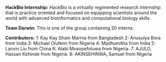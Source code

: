 **HackBio Internship:**
  HackBio is a virtually regimented research internship that is practice oriented and focused on equipping scientists around the world with advanced bioinformatics and     computational biology skills.

**Team Darwin:**
  This is one of the group containing 20 interns.
   
**Contributors:**
  1: Kay Kay Shain Marma from Bangladesh
  2: Anusuiya Bora from India
  3: Michael Olufemi from Nigeria
  4: Madhumitha from India
  5: Lanxin Liu from China
  6: Alabi Mosopefoluwa from Nigeria.
  7: AJULO, Hassan Kehinde from Nigeria.
  8: AKINSEHINWA, Samuel from Nigeria
